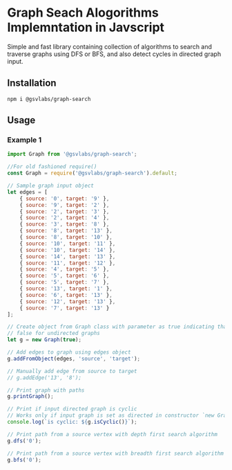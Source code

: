 # Graph Seach Alogorithms Implemntation in Javscript

Simple and fast library containing collection of algorithms to search and traverse graphs using DFS or BFS, and also detect cycles in directed graph input.

## Installation

`npm i @gsvlabs/graph-search`

## Usage

### Example 1

```javascript
import Graph from '@gsvlabs/graph-search';

//For old fashioned require()
const Graph = require('@gsvlabs/graph-search').default;

// Sample graph input object
let edges = [
    { source: '0', target: '9' },
    { source: '9', target: '2' },
    { source: '2', target: '3' },
    { source: '2', target: '4' },
    { source: '3', target: '8' },
    { source: '8', target: '13' },
    { source: '8', target: '10' },
    { source: '10', target: '11' },
    { source: '10', target: '14' },
    { source: '14', target: '13' },
    { source: '11', target: '12' },
    { source: '4', target: '5' },
    { source: '5', target: '6' },
    { source: '5', target: '7' },
    { source: '13', target: '1' },
    { source: '6', target: '13' },
    { source: '12', target: '13' },
    { source: '7', target: '13' }
];

// Create object from Graph class with parameter as true indicating that input graph is directed
// false for undirected graphs
let g = new Graph(true);

// Add edges to graph using edges object
g.addFromObject(edges, 'source', 'target');

// Manually add edge from source to target
// g.addEdge('13', '8');

// Print graph with paths
g.printGraph();

// Print if input directed graph is cyclic
// Works only if input graph is set as directed in constructor `new Graph(true)`
console.log(`is cyclic: ${g.isCyclic()}`);

// Print path from a source vertex with depth first search algorithm 
g.dfs('0');

// Print path from a source vertex with breadth first search algorithm
g.bfs('0');

```